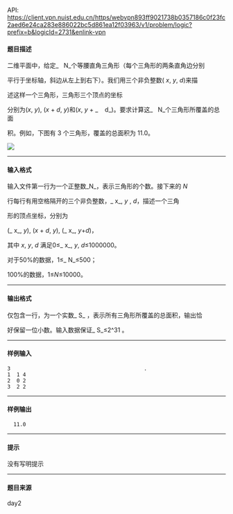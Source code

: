API: https://client.vpn.nuist.edu.cn/https/webvpn893ff9021738b0357186c0f23fc2aed6e24ca283e886022bc5d861ea12f03963/v1/problem/logic?prefix=b&logicId=2731&enlink-vpn

#### 题目描述

二维平面中，给定_   N_个等腰直角三角形（每个三角形的两条直角边分别

平行于坐标轴，斜边从左上到右下）。我们用三个非负整数( _x_, _y_, _d_)来描

述这样一个三角形，三角形三个顶点的坐标

分别为(_x_, _y_), (_x_ + _d_, _y_)和(_x_, _y_ + _    d_)。要求计算这_   N_个三角形所覆盖的总面

积。例如，下图有 3 个三角形，覆盖的总面积为 11.0。

![](../file/2731_0.jpg)

---

#### 输入格式

输入文件第一行为一个正整数_N_，表示三角形的个数。接下来的 _N_

行每行有用空格隔开的三个非负整数，_ x_, _y_ , _d_，描述一个三角

形的顶点坐标，分别为

(_ x_, _y_), (_x_ \+ _d_, _y_), (_ x_, _y_+_d_)，

其中 _x_, _y_, _d_ 满足0≤_ x_, _y_, _d_≤1000000。

对于50%的数据，1≤_ N_≤500；

100%的数据，1≤_N_≤10000。

---

#### 输出格式

仅包含一行，为一个实数_ S_ ，表示所有三角形所覆盖的总面积，输出恰

好保留一位小数。输入数据保证_ S_≤2^31 。

---

#### 样例输入
```
3                                           .
1  1 4
2  0 2
3  2 2

```

---

#### 样例输出
```
  11.0

```

---

#### 提示

没有写明提示

---

#### 题目来源

day2